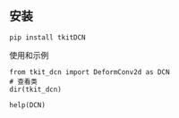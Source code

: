 # 

## 安装
```
pip install tkitDCN
```

使用和示例


```
from tkit_dcn import DeformConv2d as DCN
# 查看类
dir(tkit_dcn)

help(DCN)
```